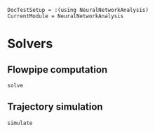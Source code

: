 ```@meta
DocTestSetup = :(using NeuralNetworkAnalysis)
CurrentModule = NeuralNetworkAnalysis
```

# Solvers

## Flowpipe computation

```@docs
solve
```

## Trajectory simulation

```@docs
simulate
```
